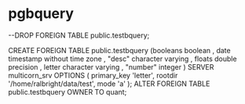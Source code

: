 # pgbquery

--DROP FOREIGN TABLE public.testbquery;

CREATE FOREIGN TABLE public.testbquery
   (booleans boolean ,
    date timestamp without time zone ,
    "desc" character varying ,
    floats double precision ,
    letter character varying ,
    "number" integer )
   SERVER multicorn_srv
   OPTIONS (
	primary_key 'letter', 
	rootdir '/home/ralbright/data/test', 
	mode 'a'
);
ALTER FOREIGN TABLE public.testbquery
  OWNER TO quant;

